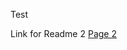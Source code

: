 Test

Link for Readme 2 [Page 2](https://github.com/kashifsulaiman/test-wiki/blob/main/README-2.md)
